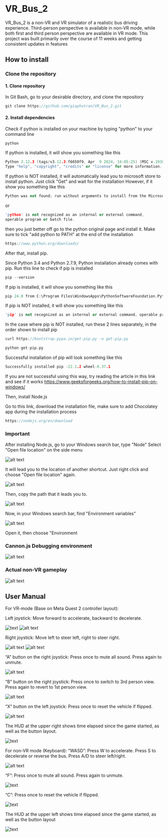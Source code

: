 # VR_Bus_2

VR_Bus_2 is a non-VR and VR simulator of a realistic bus driving experience. Third-person perspective is available in non-VR mode, while both first and third person perspective are available in VR mode.
This project was built primarily over the course of 11 weeks and getting consistent updates in features

## How to install
### Clone the repository
#### 1. Clone repository
In Git Bash, go to your desirable directory, and clone the repository 
```cpp
git clone https://github.com/giaphutran/VR_Bus_2.git
```

#### 2. Install dependencies
Check if python is installed on your machine by typing "python" to your command line

```cpp
python
```

If python is installed, it will show you something like this
```cpp
Python 3.12.3 (tags/v3.12.3:f6650f9, Apr  9 2024, 14:05:25) [MSC v.1938 64 bit (AMD64)] on win32
Type "help", "copyright", "credits" or "license" for more information.
```

If python is NOT installed, it will automatically lead you to microsoft store to install python. Just click "Get" and wait for the installation
However, if it show you something like this

```cpp
Python was not found; run without arguments to install from the Microsoft Store, or disable this shortcut from Settings > Manage App Execution Aliases.
```

or

```cpp
'python' is not recognized as an internal or external command,
operable program or batch file.
```

then you just better off go to the python original page and install it. Make sure to tick "add python to PATH" at the end of the installation
```cpp
https://www.python.org/downloads/
```

After that, install pip.

Since Python 3.4 and Python 2.7.9, Python installation already comes with pip.
Run this line to check if pip is installed
```cpp
pip --version
``` 
If pip is installed, it will show you something like this
```cpp
pip 24.0 from C:\Program Files\WindowsApps\PythonSoftwareFoundation.Python.3.12_3.12.1008.0_x64__qbz5n2kfra8p0\Lib\site-packages\pip (python 3.12)
```
If pip is NOT installed, it will show you something like this
```cpp
'pip' is not recognized as an internal or external command, operable program or batch file.
```
In the case where pip is NOT installed, run these 2 lines separately, in the order shown to install pip
```cpp
curl https://bootstrap.pypa.io/get-pip.py -o get-pip.py
```
```cpp
python get-pip.py
```
Successful installation of pip will look something like this 
```cpp
Successfully installed pip -22.1.2 wheel-0.37.1
```
If you are not successful using this way, try reading the article in this link and see if it works https://www.geeksforgeeks.org/how-to-install-pip-on-windows/


Then, install Node.js

Go to this link, download the installation file, make sure to add Chocolatey app during the installation process
```cpp
https://nodejs.org/en/download
```

### Important
After installing Node.js, go to your Windows search bar, type "Node"
Select "Open file location" on the side menu

![alt text](<showcasing and tutorial/node-1.png>)

It will lead you to the location of another shortcut. Just right click and choose "Open file location" again.

![alt text](<showcasing and tutorial/node-2.png>)

Then, copy the path that it leads you to.

![alt text](<showcasing and tutorial/node-3.png>)

Now, in your Windows search bar, find "Environment variables"

![alt text](<showcasing and tutorial/node-4.png>)

Open it, then choose "Environment 


### Cannon.js Debugging environment

![alt text](<showcasing and tutorial/vr bus debug.gif>)

### Actual non-VR gameplay


![alt text](<showcasing and tutorial/non debug vr bus 10s.gif>)




## User Manual

For VR-mode (Base on Meta Quest 2 controller layout):

Left joystick: Move forward to accelerate, backward to decelerate.

[](README.md) ![text](<showcasing and tutorial/image.png>) ![alt text](<showcasing and tutorial/image-1.png>)

Right joystick: Move left to steer left, right to steer right.

  ![alt text](<showcasing and tutorial/image-2.png>) ![alt text](<showcasing and tutorial/image-3.png>)

“A” button on the right joystick: Press once to mute all sound. Press again to unmute.


 ![alt text](<showcasing and tutorial/image-4.png>)

“B” button on the right joystick: Press once to switch to 3rd person view. Press again to revert to 1st person view.


 ![alt text](<showcasing and tutorial/image-5.png>)

“X” button on the left joystick: Press once to reset the vehicle if flipped.


![alt text](<showcasing and tutorial/image-5.png>)

The HUD at the upper right shows time elapsed since the game started, as well as the button layout.


 [](README.md) ![text](<showcasing and tutorial/image-7.png>)

For non-VR mode (Keyboard):
“WASD”: Press W to accelerate. Press S to decelerate or reverse the bus.
Press A/D to steer left/right.


 ![alt text](<showcasing and tutorial/image-8.png>)

“F”: Press once to mute all sound. Press again to unmute.

 
 [](README.md) ![text](<showcasing and tutorial/image-9.png>)

“C”: Press once to reset the vehicle if flipped.

  [](README.md) ![text](<showcasing and tutorial/image-10.png>)

The HUD at the upper left shows time elapsed since the game started, as well as the button layout

[](README.md) ![text](<showcasing and tutorial/image-11.png>)
 

